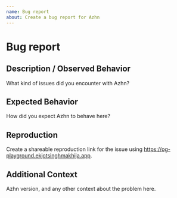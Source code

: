```yaml
---
name: Bug report
about: Create a bug report for Azhn
---
```


# Bug report

## Description / Observed Behavior

What kind of issues did you encounter with Azhn?

## Expected Behavior

How did you expect Azhn to behave here?

## Reproduction

Create a shareable reproduction link for the issue using https://og-playground.ekjotsinghmakhija.app.

## Additional Context

Azhn version, and any other context about the problem here.
